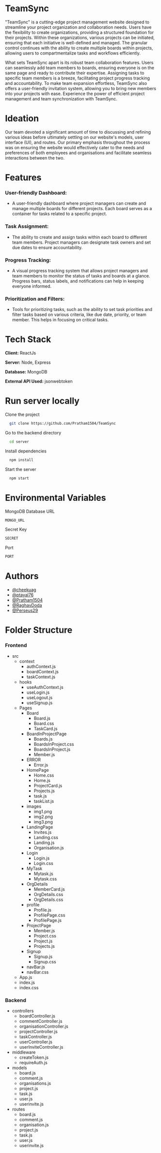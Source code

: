 
# TeamSync

"TeamSync" is a cutting-edge project management website designed to streamline your project organization and collaboration needs. Users have the flexibility to create organizations, providing a structured foundation for their projects. Within these organizations, various projects can be initiated, ensuring that each initiative is well-defined and managed. The granular control continues with the ability to create multiple boards within projects, allowing users to compartmentalize tasks and workflows efficiently.

What sets TeamSync apart is its robust team collaboration features. Users can seamlessly add team members to boards, ensuring everyone is on the same page and ready to contribute their expertise. Assigning tasks to specific team members is a breeze, facilitating project progress tracking and accountability. To make team expansion effortless, TeamSync also offers a user-friendly invitation system, allowing you to bring new members into your projects with ease. Experience the power of efficient project management and team synchronization with TeamSync.
# Ideation

Our team devoted a significant amount of time to discussing and refining various ideas before ultimately settling on our website's models, user interface (UI), and routes. Our primary emphasis throughout the process was on ensuring the website would effectively cater to the needs and preferences of both employees and organisations and facilitate seamless interactions between the two.
# Features

### User-friendly Dashboard: 
- A user-friendly dashboard where project managers can create and manage multiple boards for different projects. Each board serves as a container for tasks related to a specific project.

### Task Assignment: 
- The ability to create and assign tasks within each board to different team members. Project managers can designate task owners and set due dates to ensure accountability.

### Progress Tracking: 
- A visual progress tracking system that allows project managers and team members to monitor the status of tasks and boards at a glance. Progress bars, status labels, and notifications can help in keeping everyone informed.


### Prioritization and Filters: 
- Tools for prioritizing tasks, such as the ability to set task priorities and filter tasks based on various criteria, like due date, priority, or team member. This helps in focusing on critical tasks.

# Tech Stack

**Client:** ReactJs

**Server:** Node, Express

**Database:** MongoDB

**External API Used:** jsonwebtoken


# Run server locally

Clone the project

```bash
  git clone https://github.com/Pratham1504/TeamSync
```

Go to the backend directory

```bash
  cd server
```

Install dependencies

```bash
  npm install
```

Start the server

```bash
  npm start
```


# Environmental Variables

MongoDB Database URL 
```bash
MONGO_URL
```

Secret Key
```bash
SECRET
```

Port
```bash
PORT
```
# Authors

- [@cheekuag](https://github.com/cheekuag)
- [@ptayal76](https://github.com/ptayal76)
- [@Pratham1504](https://github.com/Pratham1504)
- [@RaghavDoda](https://github.com/RaghavDoda)
- [@Perseus29](https://github.com/Perseus29)
# Folder Structure

### Frontend

- src
    - context
        - authContext.js
        - boardContext.js
        - taskContext.js
    - hooks
        - useAuthContext.js
        - useLogin.js
        - useLogout.js
        - useSignup.js
    - Pages
        - Board
            - Board.js
            - Board.css
            - TaskCard.js
        - BoardInProjectPage
            - Boards.js
            - BoardsInProject.css
            - BoardsInProject.js
            - Member.js
        - ERROR
            - Error.js
        - HomePage
            - Home.css
            - Home.js
            - ProjectCard.js
            - Projects.js
            - task.js
            - taskList.js
        - images
            - img1.png
            - img2.png
            - img3.png
        - LandingPage
            - Invites.js
            - Landing.css
            - Landing.js
            - Organisation.js
        - Login
            - Login.js
            - Login.css
        - MyTask
            - Mytask.js
            - Mytask.css
        - OrgDetails
            - MemberCard.js
            - OrgDetails.css
            - OrgDetails.css
        - profile
            - Profile.js
            - ProfilePage.css
            - ProfilePage.js
        - ProjectPage
            - Member.js
            - Project.css
            - Project.js
            - Projects.js
        - Signup
            - Signup.js
            - Signup.css 
        - navBar.js
        - navBar.css
    - App.js
    - index.js
    - index.css

### Backend
- controllers
    - boardController.js
    - commentController.js
    - organisationController.js
    - projectController.js
    - taskController.js
    - userController.js
    - userInviteController.js
- middleware
    - createToken.js
    - requireAuth.js
- models
    - board.js
    - comment.js
    - organisations.js
    - project.js
    - task.js
    - user.js
    - userinvite.js
- routes
    - board.js
    - comment.js
    - organisation.js
    - project.js
    - task.js
    - user.js
    - userinvite.js
